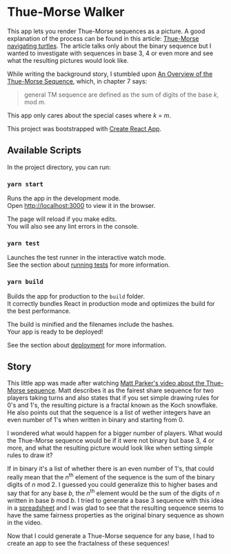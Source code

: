 # Thue-Morse Walker

This app lets you render Thue-Morse sequences as a picture. A good explanation of the process can be found in this article: [Thue-Morse navigating turtles](http://blog.zacharyabel.com/2012/01/thue-morse-navigating-turtles/).
The article talks only about the binary sequence but I wanted to investigate with sequences in base 3, 4 or even more and see what the resulting pictures would look like.

While writing the background story, I stumbled upon [An Overview of the Thue-Morse Sequence](https://sites.math.washington.edu/~morrow/336_12/papers/christopher.pdf), which, in chapter 7 says:

> general TM sequence are defined as the sum of digits of the base _k_, mod _m_.

This app only cares about the special cases where _k_ = _m_.

This project was bootstrapped with [Create React App](https://github.com/facebook/create-react-app).

## Available Scripts

In the project directory, you can run:

### `yarn start`

Runs the app in the development mode.\
Open [http://localhost:3000](http://localhost:3000) to view it in the browser.

The page will reload if you make edits.\
You will also see any lint errors in the console.

### `yarn test`

Launches the test runner in the interactive watch mode.\
See the section about [running tests](https://facebook.github.io/create-react-app/docs/running-tests) for more information.

### `yarn build`

Builds the app for production to the `build` folder.\
It correctly bundles React in production mode and optimizes the build for the best performance.

The build is minified and the filenames include the hashes.\
Your app is ready to be deployed!

See the section about [deployment](https://facebook.github.io/create-react-app/docs/deployment) for more information.

## Story

This little app was made after watching [Matt Parker's video about the Thue-Morse sequence](https://youtu.be/prh72BLNjIk). Matt describes it as the fairest share sequence for two players taking turns and also states that if you set simple drawing rules for 0's and 1's, the resulting picture is a fractal known as the Koch snowflake. He also points out that the sequence is a list of wether integers have an even number of 1's when written in binary and starting from 0.

I wondered what would happen for a bigger number of players. What would the Thue-Morse sequence would be if it were not binary but base 3, 4 or more, and what the resulting picture would look like when setting simple rules to draw it?

If in binary it's a list of whether there is an even number of 1's, that could really mean that the _n_<sup>th</sup> element of the sequence is the sum of the binary digits of _n_ mod 2. I guessed you could generalize this to higher bases and say that for any base _b_, the _n_<sup>th</sup> element would be the sum of the digits of _n_ written in base _b_ mod _b_. I tried to generate a base 3 sequence with this idea in a [spreadsheet](https://docs.google.com/spreadsheets/d/1iQxVMVnrvAqafFeAFKq-BvTMNAkmmDDvHH6-vVYnN1A/edit?usp=sharing) and I was glad to see that the resulting sequence seems to have the same fairness properties as the original binary sequence as shown in the video.

Now that I could generate a Thue-Morse sequence for any base, I had to create an app to see the fractalness of these sequences!
